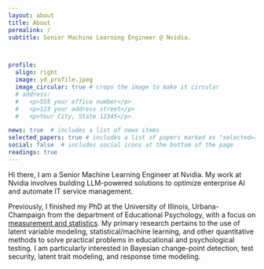 ```yaml
---
layout: about
title: About
permalink: /
subtitle: Senior Machine Learning Engineer @ Nvidia. 



profile:
  align: right
  image: yd_profile.jpeg
  image_circular: true # crops the image to make it circular
  # address: 
  #   <p>555 your office number</p>
  #   <p>123 your address street</p>
  #   <p>Your City, State 12345</p>

news: true  # includes a list of news items
selected_papers: true # includes a list of papers marked as "selected={true}"
social: false  # includes social icons at the bottom of the page
readings: true
---
```


Hi there, I am a Senior Machine Learning Engineer at Nvidia. My work at Nvidia involves building LLM-powered solutions to optimize enterprise AI and automate IT service management. 

Previously, I finished my PhD at the University of Illinois, Urbana-Champaign from the department of Educational Psychology, with a focus on [measurement and statistics](https://education.illinois.edu/edpsy/programs-degrees/queries). My primary research pertains to the use of latent variable modeling, statistical/machine learning, and other quantitative methods to solve practical problems in educational and psychological testing. I am particularly interested in Bayesian change-point detection, test security, latent trait modeling, and response time modeling. 